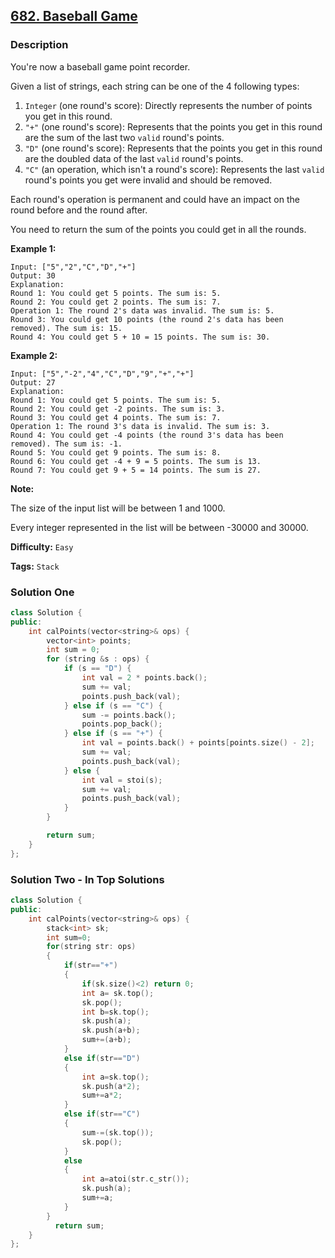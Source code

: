 ## [682. Baseball Game](https://leetcode.com/problems/baseball-game/)

### Description

You're now a baseball game point recorder.

Given a list of strings, each string can be one of the 4 following types:

1. `Integer` (one round's score): Directly represents the number of points you get in this round.
2. `"+"` (one round's score): Represents that the points you get in this round are the sum of the last two `valid` round's points.
3. `"D"` (one round's score): Represents that the points you get in this round are the doubled data of the last `valid` round's points.
4. `"C"` (an operation, which isn't a round's score): Represents the last `valid` round's points you get were invalid and should be removed.

Each round's operation is permanent and could have an impact on the round before and the round after.

You need to return the sum of the points you could get in all the rounds.

**Example 1:**

```
Input: ["5","2","C","D","+"]
Output: 30
Explanation:
Round 1: You could get 5 points. The sum is: 5.
Round 2: You could get 2 points. The sum is: 7.
Operation 1: The round 2's data was invalid. The sum is: 5.
Round 3: You could get 10 points (the round 2's data has been removed). The sum is: 15.
Round 4: You could get 5 + 10 = 15 points. The sum is: 30.

```

**Example 2:**

```
Input: ["5","-2","4","C","D","9","+","+"]
Output: 27
Explanation:
Round 1: You could get 5 points. The sum is: 5.
Round 2: You could get -2 points. The sum is: 3.
Round 3: You could get 4 points. The sum is: 7.
Operation 1: The round 3's data is invalid. The sum is: 3.
Round 4: You could get -4 points (the round 3's data has been removed). The sum is: -1.
Round 5: You could get 9 points. The sum is: 8.
Round 6: You could get -4 + 9 = 5 points. The sum is 13.
Round 7: You could get 9 + 5 = 14 points. The sum is 27.

```

**Note:**

The size of the input list will be between 1 and 1000.

Every integer represented in the list will be between -30000 and 30000.

**Difficulty:** `Easy`

**Tags:** `Stack`

### Solution One

```c++
class Solution {
public:
    int calPoints(vector<string>& ops) {
        vector<int> points;
        int sum = 0;
        for (string &s : ops) {
            if (s == "D") {
                int val = 2 * points.back();
                sum += val;
                points.push_back(val);
            } else if (s == "C") {
                sum -= points.back();
                points.pop_back();
            } else if (s == "+") {
                int val = points.back() + points[points.size() - 2];
                sum += val;
                points.push_back(val);
            } else {
                int val = stoi(s);
                sum += val;
                points.push_back(val);
            }
        }

        return sum;
    }
};
```

### Solution Two - In Top Solutions

```c++
class Solution {
public:
    int calPoints(vector<string>& ops) {
        stack<int> sk;
        int sum=0;
        for(string str: ops)
        {
            if(str=="+")
            {
                if(sk.size()<2) return 0;
                int a= sk.top();
                sk.pop();
                int b=sk.top();
                sk.push(a);
                sk.push(a+b);
                sum+=(a+b);
            }
            else if(str=="D")
            {
                int a=sk.top();
                sk.push(a*2);
                sum+=a*2;
            }
            else if(str=="C")
            {
                sum-=(sk.top());
                sk.pop();
            }
            else
            {
                int a=atoi(str.c_str());
                sk.push(a);
                sum+=a;
            }
        }
          return sum;
    }
};
```
